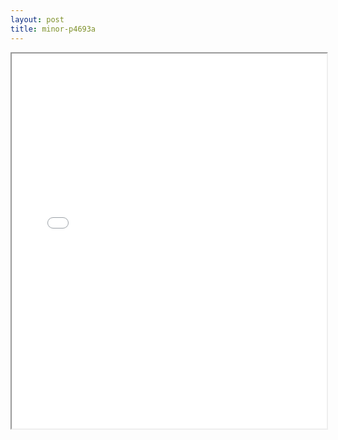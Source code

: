 ```yaml
---
layout: post
title: minor-p4693a
---
```


<div class="pdf-container">
<iframe src="/ea/assets/pdfs/minor-p4693a.pdf" height="600" width="100%" allowFullScreen="true"></iframe>
</div>

